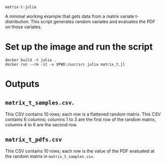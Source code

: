 `matrix-t-julia`

A minimal working example that gets data from a matrix variate t-distribution.
This script generates random variates and evaluates the PDF on those variates.

# Set up the image and run the script 

```shell
docker build -t julia .
docker run --rm -it -v $PWD:/usr/src julia matrix_t.jl
```

# Outputs


## `matrix_t_samples.csv`. 

This CSV contains 10 rows; each row is a flattened random matrix.
This CSV contains 6 columns; columns 1 to 3 are the first row of the random matrix, columns 4 to 6 are the second row.

## `matrix_t_pdfs.csv`

This CSV contains 10 rows; each row is the value of the PDF evaluated at the random matrix in `matrix_t_samples.csv`. 